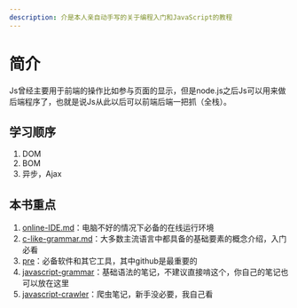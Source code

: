 ```yaml
---
description: 介是本人亲自动手写的关于编程入门和JavaScript的教程
---
```


# 简介

Js曾经主要用于前端的操作比如参与页面的显示，但是node.js之后Js可以用来做后端程序了，也就是说Js从此以后可以前端后端一把抓（全栈）。

## 学习顺序

1. DOM
2. BOM
3. 异步，Ajax

## 本书重点

1. [online-IDE.md](online-IDE.md "mention")：电脑不好的情况下必备的在线运行环境
2. [c-like-grammar.md](c-like-grammar.md "mention")：大多数主流语言中都具备的基础要素的概念介绍，入门必看
3. [pre](pre/ "mention")：必备软件和其它工具，其中github是最重要的
4. [javascript-grammar](javascript-grammar/ "mention")：基础语法的笔记，不建议直接啃这个，你自己的笔记也可以放在这里
5. [javascript-crawler](javascript-crawler/ "mention")：爬虫笔记，新手没必要，我自己看
